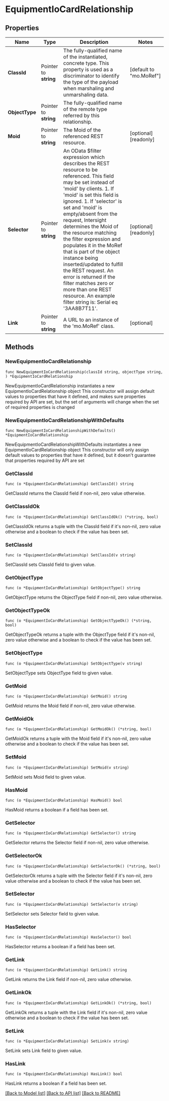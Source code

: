 # EquipmentIoCardRelationship

## Properties

Name | Type | Description | Notes
------------ | ------------- | ------------- | -------------
**ClassId** | Pointer to **string** | The fully-qualified name of the instantiated, concrete type. This property is used as a discriminator to identify the type of the payload when marshaling and unmarshaling data. | [default to "mo.MoRef"]
**ObjectType** | Pointer to **string** | The fully-qualified name of the remote type referred by this relationship. | 
**Moid** | Pointer to **string** | The Moid of the referenced REST resource. | [optional] [readonly] 
**Selector** | Pointer to **string** | An OData $filter expression which describes the REST resource to be referenced. This field may be set instead of &#39;moid&#39; by clients. 1. If &#39;moid&#39; is set this field is ignored. 1. If &#39;selector&#39; is set and &#39;moid&#39; is empty/absent from the request, Intersight determines the Moid of the resource matching the filter expression and populates it in the MoRef that is part of the object instance being inserted/updated to fulfill the REST request. An error is returned if the filter matches zero or more than one REST resource. An example filter string is: Serial eq &#39;3AA8B7T11&#39;. | [optional] [readonly] 
**Link** | Pointer to **string** | A URL to an instance of the &#39;mo.MoRef&#39; class. | [optional] 

## Methods

### NewEquipmentIoCardRelationship

`func NewEquipmentIoCardRelationship(classId string, objectType string, ) *EquipmentIoCardRelationship`

NewEquipmentIoCardRelationship instantiates a new EquipmentIoCardRelationship object
This constructor will assign default values to properties that have it defined,
and makes sure properties required by API are set, but the set of arguments
will change when the set of required properties is changed

### NewEquipmentIoCardRelationshipWithDefaults

`func NewEquipmentIoCardRelationshipWithDefaults() *EquipmentIoCardRelationship`

NewEquipmentIoCardRelationshipWithDefaults instantiates a new EquipmentIoCardRelationship object
This constructor will only assign default values to properties that have it defined,
but it doesn't guarantee that properties required by API are set

### GetClassId

`func (o *EquipmentIoCardRelationship) GetClassId() string`

GetClassId returns the ClassId field if non-nil, zero value otherwise.

### GetClassIdOk

`func (o *EquipmentIoCardRelationship) GetClassIdOk() (*string, bool)`

GetClassIdOk returns a tuple with the ClassId field if it's non-nil, zero value otherwise
and a boolean to check if the value has been set.

### SetClassId

`func (o *EquipmentIoCardRelationship) SetClassId(v string)`

SetClassId sets ClassId field to given value.


### GetObjectType

`func (o *EquipmentIoCardRelationship) GetObjectType() string`

GetObjectType returns the ObjectType field if non-nil, zero value otherwise.

### GetObjectTypeOk

`func (o *EquipmentIoCardRelationship) GetObjectTypeOk() (*string, bool)`

GetObjectTypeOk returns a tuple with the ObjectType field if it's non-nil, zero value otherwise
and a boolean to check if the value has been set.

### SetObjectType

`func (o *EquipmentIoCardRelationship) SetObjectType(v string)`

SetObjectType sets ObjectType field to given value.


### GetMoid

`func (o *EquipmentIoCardRelationship) GetMoid() string`

GetMoid returns the Moid field if non-nil, zero value otherwise.

### GetMoidOk

`func (o *EquipmentIoCardRelationship) GetMoidOk() (*string, bool)`

GetMoidOk returns a tuple with the Moid field if it's non-nil, zero value otherwise
and a boolean to check if the value has been set.

### SetMoid

`func (o *EquipmentIoCardRelationship) SetMoid(v string)`

SetMoid sets Moid field to given value.

### HasMoid

`func (o *EquipmentIoCardRelationship) HasMoid() bool`

HasMoid returns a boolean if a field has been set.

### GetSelector

`func (o *EquipmentIoCardRelationship) GetSelector() string`

GetSelector returns the Selector field if non-nil, zero value otherwise.

### GetSelectorOk

`func (o *EquipmentIoCardRelationship) GetSelectorOk() (*string, bool)`

GetSelectorOk returns a tuple with the Selector field if it's non-nil, zero value otherwise
and a boolean to check if the value has been set.

### SetSelector

`func (o *EquipmentIoCardRelationship) SetSelector(v string)`

SetSelector sets Selector field to given value.

### HasSelector

`func (o *EquipmentIoCardRelationship) HasSelector() bool`

HasSelector returns a boolean if a field has been set.

### GetLink

`func (o *EquipmentIoCardRelationship) GetLink() string`

GetLink returns the Link field if non-nil, zero value otherwise.

### GetLinkOk

`func (o *EquipmentIoCardRelationship) GetLinkOk() (*string, bool)`

GetLinkOk returns a tuple with the Link field if it's non-nil, zero value otherwise
and a boolean to check if the value has been set.

### SetLink

`func (o *EquipmentIoCardRelationship) SetLink(v string)`

SetLink sets Link field to given value.

### HasLink

`func (o *EquipmentIoCardRelationship) HasLink() bool`

HasLink returns a boolean if a field has been set.


[[Back to Model list]](../README.md#documentation-for-models) [[Back to API list]](../README.md#documentation-for-api-endpoints) [[Back to README]](../README.md)


